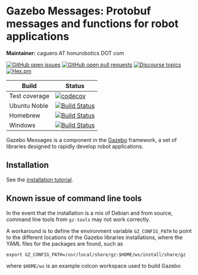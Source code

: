 # Gazebo Messages: Protobuf messages and functions for robot applications

**Maintainer:** caguero AT honurobotics DOT com

[![GitHub open issues](https://img.shields.io/github/issues-raw/gazebosim/gz-msgs.svg)](https://github.com/gazebosim/gz-msgs/issues)
[![GitHub open pull requests](https://img.shields.io/github/issues-pr-raw/gazebosim/gz-msgs.svg)](https://github.com/gazebosim/gz-msgs/pulls)
[![Discourse topics](https://img.shields.io/discourse/https/community.gazebosim.org/topics.svg)](https://community.gazebosim.org)
[![Hex.pm](https://img.shields.io/hexpm/l/plug.svg)](https://www.apache.org/licenses/LICENSE-2.0)

Build | Status
-- | --
Test coverage | [![codecov](https://codecov.io/gh/gazebosim/gz-msgs/tree/gz-msgs11/graph/badge.svg)](https://codecov.io/gh/gazebosim/gz-msgs/tree/gz-msgs11)
Ubuntu Noble  | [![Build Status](https://build.osrfoundation.org/buildStatus/icon?job=gz_msgs-ci-gz-msgs11-noble-amd64)](https://build.osrfoundation.org/job/gz_msgs-ci-gz-msgs11-noble-amd64)
Homebrew      | [![Build Status](https://build.osrfoundation.org/buildStatus/icon?job=gz_msgs-ci-gz-msgs11-homebrew-amd64)](https://build.osrfoundation.org/job/gz_msgs-ci-gz-msgs11-homebrew-amd64)
Windows       | [![Build Status](https://build.osrfoundation.org/buildStatus/icon?job=gz_msgs-11-win)](https://build.osrfoundation.org/job/gz_msgs-11-win)

Gazebo Messages is a component in the [Gazebo](http://gazebosim.org)
framework, a set of libraries designed to rapidly develop robot applications.

## Installation

See the [installation tutorial](https://gazebosim.org/api/msgs/11/install.html).

## Known issue of command line tools

In the event that the installation is a mix of Debian and from source, command
line tools from `gz-tools` may not work correctly.

A workaround is to define the environment variable
`GZ_CONFIG_PATH` to point to the different locations of the Gazebo libraries installations,
where the YAML files for the packages are found, such as
```
export GZ_CONFIG_PATH=/usr/local/share/gz:$HOME/ws/install/share/gz
```

where `$HOME/ws` is an example colcon workspace used to build Gazebo

